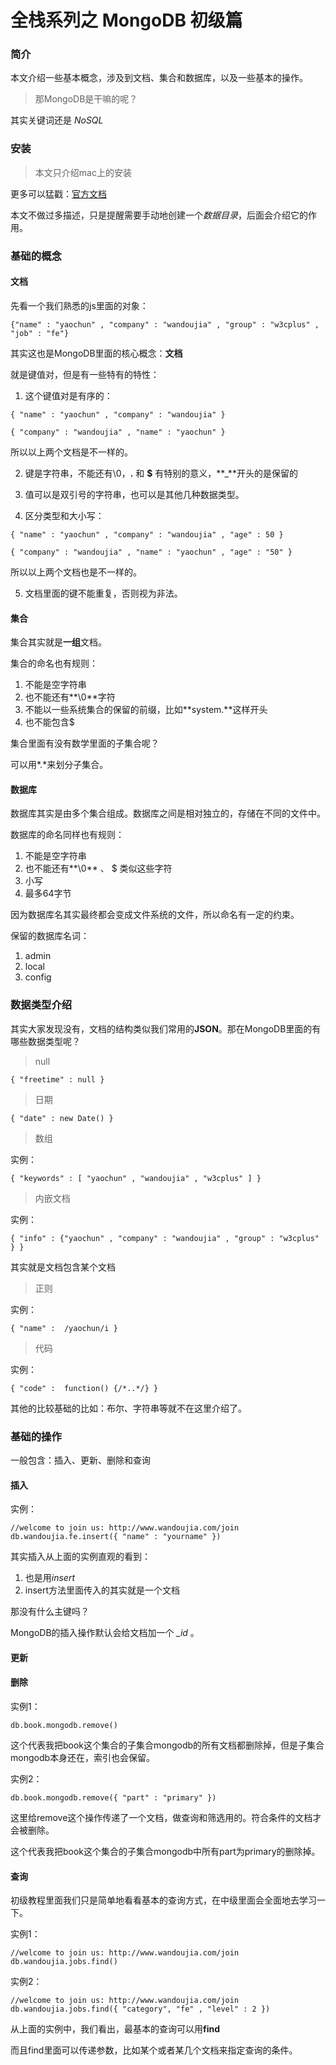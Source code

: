 # 全栈系列之 MongoDB 初级篇

### 简介

本文介绍一些基本概念，涉及到文档、集合和数据库，以及一些基本的操作。

> 那MongoDB是干嘛的呢？

其实关键词还是 *NoSQL*


### 安装

> 本文只介绍mac上的安装

更多可以猛戳：[官方文档](http://docs.mongodb.org/manual/tutorial/install-mongodb-on-os-x/)

本文不做过多描述，只是提醒需要手动地创建一个*数据目录*，后面会介绍它的作用。


### 基础的概念

#### 文档

先看一个我们熟悉的js里面的对象：

```shell
{"name" : "yaochun" , "company" : "wandoujia" , "group" : "w3cplus" , "job" : "fe"}
```

其实这也是MongoDB里面的核心概念：**文档**

就是键值对，但是有一些特有的特性：

1. 这个键值对是有序的：

```shell
{ "name" : "yaochun" , "company" : "wandoujia" }

{ "company" : "wandoujia" , "name" : "yaochun" }
```

所以以上两个文档是不一样的。

2. 键是字符串，不能还有\0，**.** 和 **$** 有特别的意义，**_**开头的是保留的

3. 值可以是双引号的字符串，也可以是其他几种数据类型。

4. 区分类型和大小写：

```shell
{ "name" : "yaochun" , "company" : "wandoujia" , "age" : 50 }

{ "company" : "wandoujia" , "name" : "yaochun" , "age" : "50" }
```

所以以上两个文档也是不一样的。


5. 文档里面的键不能重复，否则视为非法。

#### 集合

集合其实就是**一组**文档。

集合的命名也有规则：

1. 不能是空字符串
2. 也不能还有**\0**字符
3. 不能以一些系统集合的保留的前缀，比如**system.**这样开头
4. 也不能包含$

集合里面有没有数学里面的子集合呢？

可以用*.*来划分子集合。

#### 数据库

数据库其实是由多个集合组成。数据库之间是相对独立的，存储在不同的文件中。

数据库的命名同样也有规则：

1. 不能是空字符串
2. 也不能还有**\0** 、 $ 类似这些字符
3. 小写
4. 最多64字节

因为数据库名其实最终都会变成文件系统的文件，所以命名有一定的约束。

保留的数据库名词：

1. admin
2. local
3. config


### 数据类型介绍

其实大家发现没有，文档的结构类似我们常用的**JSON**。那在MongoDB里面的有哪些数据类型呢？

> null

```shell
{ "freetime" : null }
```


> 日期

```shell
{ "date" : new Date() }
```

> 数组

实例：

```shell
{ "keywords" : [ "yaochun" , "wandoujia" , "w3cplus" ] }
```

> 内嵌文档

实例：

```shell
{ "info" : {"yaochun" , "company" : "wandoujia" , "group" : "w3cplus" } }
```

其实就是文档包含某个文档


> 正则

实例：

```shell
{ "name" :  /yaochun/i }
```

> 代码

实例：

```shell
{ "code" :  function() {/*..*/} }
```


其他的比较基础的比如：布尔、字符串等就不在这里介绍了。




### 基础的操作

一般包含：插入、更新、删除和查询

#### 插入

实例：

```shell
//welcome to join us: http://www.wandoujia.com/join
db.wandoujia.fe.insert({ "name" : "yourname" })
```

其实插入从上面的实例直观的看到：

1. 也是用*insert*
2. insert方法里面传入的其实就是一个文档


那没有什么主键吗？

MongoDB的插入操作默认会给文档加一个 *_id* 。





#### 更新






#### 删除


实例1：

```shell
db.book.mongodb.remove()
```

这个代表我把book这个集合的子集合mongodb的所有文档都删除掉，但是子集合mongodb本身还在，索引也会保留。



实例2：

```shell
db.book.mongodb.remove({ "part" : "primary" })
```

这里给remove这个操作传递了一个文档，做查询和筛选用的。符合条件的文档才会被删除。

这个代表我把book这个集合的子集合mongodb中所有part为primary的删除掉。

#### 查询

初级教程里面我们只是简单地看看基本的查询方式，在中级里面会全面地去学习一下。


实例1：

```shell
//welcome to join us: http://www.wandoujia.com/join
db.wandoujia.jobs.find()
```

实例2：

```shell
//welcome to join us: http://www.wandoujia.com/join
db.wandoujia.jobs.find({ "category", "fe" , "level" : 2 })
```

从上面的实例中，我们看出，最基本的查询可以用**find**

而且find里面可以传递参数，比如某个或者某几个文档来指定查询的条件。
